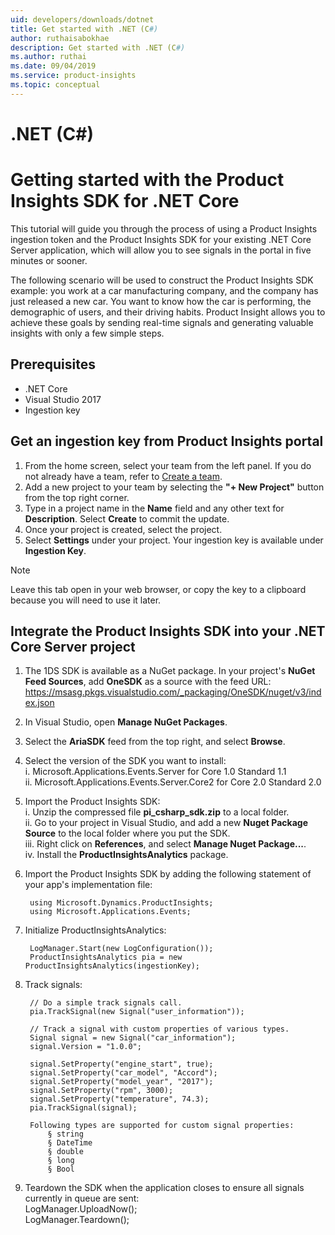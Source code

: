 ```yaml
---
uid: developers/downloads/dotnet
title: Get started with .NET (C#)
author: ruthaisabokhae
description: Get started with .NET (C#)
ms.author: ruthai
ms.date: 09/04/2019
ms.service: product-insights
ms.topic: conceptual
---
```

# .NET (C#)

# Getting started with the Product Insights SDK for .NET Core

This tutorial will guide you through the process of using a Product Insights ingestion token and the Product Insights SDK for your existing .NET Core Server application, which will allow you to see signals in the portal in five minutes or sooner.

The following scenario will be used to construct the Product Insights SDK example: you work at a car manufacturing company, and the company has just released a new car. You want to know how the car is performing, the demographic of users, and their driving habits. Product Insight allows you to achieve these goals by sending real-time signals and generating valuable insights with only a few simple steps. 


## Prerequisites
* .NET Core
* Visual Studio 2017
* Ingestion key 
	
## Get an ingestion key from Product Insights portal
1. From the home screen, select your team from the left panel. If you do not already have a team, refer to [Create a team](/topics/developers/quick-starts/create-a-team.md).
2. Add a new project to your team by selecting the **"+ New Project"** button from the top right corner.
3. Type in a project name in the **Name** field and any other text for **Description**. Select **Create** to commit the update.
4. Once your project is created, select the project.
5. Select **Settings** under your project. Your ingestion key is available under **Ingestion Key**. 

> [!NOTE]
> Leave this tab open in your web browser, or copy the key to a clipboard because you will need to use it later.
		
## Integrate the Product Insights SDK into your .NET Core Server project
1. The 1DS SDK is available as a NuGet package. In your project's **NuGet Feed Sources**, add **OneSDK** as a source with the feed URL: https://msasg.pkgs.visualstudio.com/_packaging/OneSDK/nuget/v3/index.json
		
2. In Visual Studio, open **Manage NuGet Packages**.
		
3. Select the **AriaSDK** feed from the top right, and select **Browse**.
		
4. Select the version of the SDK you want to install:  
			i. Microsoft.Applications.Events.Server for Core 1.0 Standard 1.1  
			ii. Microsoft.Applications.Events.Server.Core2 for Core 2.0 Standard 2.0  
			
5. Import the Product Insights SDK:  
			i. Unzip the compressed file **pi_csharp_sdk.zip** to a local folder.  
			ii. Go to your project in Visual Studio, and add a new **Nuget Package Source** to the local folder where you put the SDK.  
			iii. Right click on **References**, and select **Manage Nuget Package...**.  
			iv. Install the **ProductInsightsAnalytics** package.
		
		
6. Import the Product Insights SDK by adding the following statement of your app's implementation file:
		
		using Microsoft.Dynamics.ProductInsights;
		using Microsoft.Applications.Events;
		
7. Initialize ProductInsightsAnalytics:
		
		LogManager.Start(new LogConfiguration());
		ProductInsightsAnalytics pia = new ProductInsightsAnalytics(ingestionKey);
		
8. Track signals:
		
		// Do a simple track signals call.
		pia.TrackSignal(new Signal("user_information"));
		
		// Track a signal with custom properties of various types.
		Signal signal = new Signal("car_information");
		signal.Version = "1.0.0";
		
		signal.SetProperty("engine_start", true);
		signal.SetProperty("car_model", "Accord");
		signal.SetProperty("model_year", "2017");
		signal.SetProperty("rpm", 3000);
		signal.SetProperty("temperature", 74.3);
		pia.TrackSignal(signal);
		
		Following types are supported for custom signal properties:
			§ string
			§ DateTime
			§ double
			§ long
			§ Bool
		
9. Teardown the SDK when the application closes to ensure all signals currently in queue are sent:  
		LogManager.UploadNow();    
  LogManager.Teardown();
